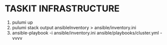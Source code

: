 # TASKIT INFRASTRUCTURE
1) pulumi up
2) pulumi stack output ansibleInventory > ansible/inventory.ini
3) ansible-playbook -i ansible/inventory.ini ansible/playbooks/cluster.yml -vvvv
